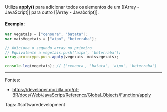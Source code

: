 Utiliza **apply()** para adicionar todos os elementos de um [[Array - JavaScript]] para outro [[Array - JavaScript]].

#### Exemplo:
```js
var vegetais = ["cenoura", "batata"];
var maisVegetais = ["aipo", "beterraba"];

// Adiciona o segundo array no primeiro
// Equivalente a vegetais.push('aipo', 'beterraba');
Array.prototype.push.apply(vegetais, maisVegetais);

console.log(vegetais); // ['cenoura', 'batata', 'aipo', 'beterraba']
```

---
Fontes:
- https://developer.mozilla.org/pt-BR/docs/Web/JavaScript/Reference/Global_Objects/Function/apply

Tags: #softwaredevelopment 